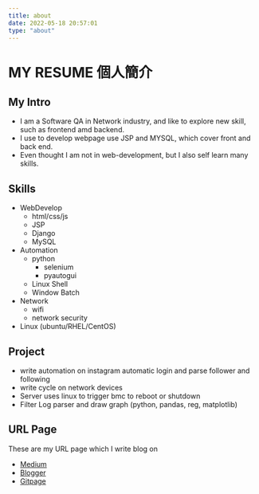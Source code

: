 ```yaml
---
title: about
date: 2022-05-18 20:57:01
type: "about"
---
```


# MY RESUME 個人簡介

## My Intro

- I am a Software QA in Network industry, and like to explore new skill, such as frontend amd backend.
- I use to develop webpage use JSP and MYSQL, which cover front and back end.
- Even thought I am not in web-development, but I also self learn many skills.

## Skills

- WebDevelop
  - html/css/js
  - JSP
  - Django
  - MySQL
- Automation
  - python
    - selenium
    - pyautogui
  - Linux Shell
  - Window Batch
- Network
  - wifi
  - network security
- Linux (ubuntu/RHEL/CentOS)

## Project

- write automation on instagram automatic login and parse follower and following
- write cycle on network devices
- Server uses linux to trigger bmc to reboot or shutdown
- Filter Log parser and draw graph (python, pandas, reg, matplotlib)

## URL Page

These are my URL page which I write blog on

- [Medium](https://medium.com/jacklee26)
- [Blogger](https://chenchih-tutorial.blogspot.com/)
- [Gitpage](https://github.com/chenchih)
